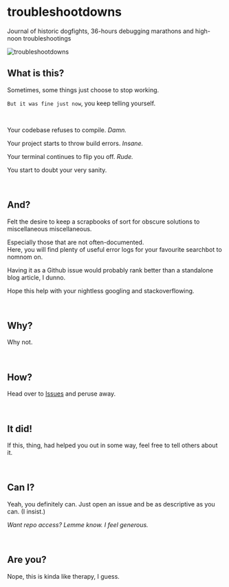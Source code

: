 # troubleshootdowns

Journal of historic dogfights, 36-hours debugging marathons and high-noon troubleshootings

![troubleshootdowns](http://i.giphy.com/l0HlHp2aBxnKirj3O.gif)

## What is this?

Sometimes, some things just choose to stop working. 

`But it was fine just now`, you keep telling yourself.

<br>

Your codebase refuses to compile. _Damn._

Your project starts to throw build errors. _Insane._

Your terminal continues to flip you off. _Rude._

You start to doubt your very sanity.

<br>

## And?

Felt the desire to keep a scrapbooks of sort for obscure solutions to miscellaneous miscellaneous.

Especially those that are not often-documented.<br/>Here, you will find plenty of useful error logs for your favourite searchbot to nomnom on.

Having it as a Github issue would probably rank better than a standalone blog article, I dunno.

Hope this help with your nightless googling and stackoverflowing.

<br>

## Why?
Why not.

<br>

## How?
Head over to [Issues](https://github.com/sogko/troubleshootdowns/issues) and peruse away.

<br>

## It did!
If this, thing, had helped you out in some way, feel free to tell others about it.

<br>

## Can I?
Yeah, you definitely can. Just open an issue and be as descriptive as you can. (I insist.)

_Want repo access? Lemme know. I feel generous._

<br>

## Are you?
Nope, this is kinda like therapy, I guess.

